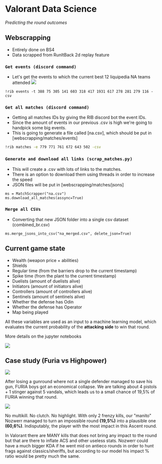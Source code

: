 # Valorant Data Science
_Predicting the round outcomes_

## Webscrapping
- Entirely done on BS4
- Data scrapped from RunItBack 2d replay feature

### `Get events (discord command)`
- Let's get the events to which the current best 12 liquipedia NA teams attended
![](https://i.imgur.com/NbPdH6x.png)
```
!rib events -t 388 75 305 141 603 318 417 1931 617 278 281 279 116 -csv
```
### `Get all matches (discord command)`


- Getting all matches IDs by giving the RIB discord bot the event IDs. 
- Since the amount of events in our previous .csv is high we're going to handpick some big events.
- This is going to generate a file called [na.csv], which should be put in [webscrapping/matches/events]

```sh
!rib matches -e 779 771 761 672 643 502 -csv
```

### `Generate and download all links (scrap_matches.py)`
- This will create a .csv with lots of links to the matches.
- There is an option to download them using threads in order to increase the speed
- JSON files will be put in [webscrapping/matches/jsons]
```
ms = MatchScrapper("na.csv")
ms.download_all_matches(assync=True)
```

### `Merge all CSVs`
- Converting that new JSON folder into a single csv dataset (combined_br.csv)
```
ms.merge_jsons_into_csv("na_merged.csv", delete_json=True)
```

## Current game state
- Wealth (weapon price + abilities)
- Shields
- Regular time (from the barriers drop to the current timestamp)
- Spike time (from the plant to the current timestamp)
- Duelists (amount of duelists alive)
- Initiators (amount of initiators alive)
- Controllers (amount of controllers alive)
- Sentinels (amount of sentinels alive)
- Whether the defense has Odin
- Whether the defense has Operator
- Map being played

All these variables are used as an input to a machine learning model, which evaluates the current probability of the **attacking side** to win that round.

More details on the jupyter notebooks

![](https://i.imgur.com/Izinsiy.png)

## Case study (Furia vs Highpower)

![](https://pbs.twimg.com/media/E4rd2w5WQAU3Vjq?format=png&name=small)

After losing a gunround where not a single defender managed to save his gun, FURIA boys got an economical collapse. We are talking about 4 pistols + 1 stinger against 5 vandals, which leads us to a small chance of 19,5% of FURIA winning that round.

![](https://i.imgur.com/xV2xRVm.png)

No multikill. No clutch. No highlight. With only 2 frenzy kills, our "manito" Nozwerr managed to turn an impossible round **(19,5%)** into a plausible one  **(60,6%)**. Indisputably, the player with the most impact in this Ascent round.

In Valorant there are MANY kills that does not bring any impact to the round but that are there to inflate ACS and other useless stats. Nozwerr could have a much bigger KDA if he went mid on antieco rounds in order to hunt frags against classics/sheriffs, but according to our model his impact % ratio would be pretty much the same.
